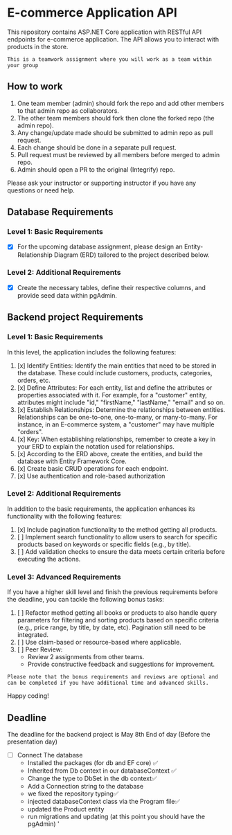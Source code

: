 # E-commerce Application API

This repository contains ASP.NET Core application with RESTful API endpoints for e-commerce application. The API allows you to interact with products in the store.

`This is a teamwork assignment where you will work as a team within your group`

## How to work

1. One team member (admin) should fork the repo and add other members to that admin repo as collaborators.
2. The other team members should fork then clone the forked repo (the admin repo).
3. Any change/update made should be submitted to admin repo as pull request.
4. Each change should be done in a separate pull request.
5. Pull request must be reviewed by all members before merged to admin repo.
6. Admin should open a PR to the original (Integrify) repo.

Please ask your instructor or supporting instructor if you have any questions or need help.

## Database Requirements

### Level 1: Basic Requirements

* [x] For the upcoming database assignment, please design an Entity-Relationship Diagram (ERD) tailored to the project described below.

### Level 2: Additional Requirements

* [x] Create the necessary tables, define their respective columns, and provide seed data within pgAdmin.

## Backend project Requirements

### Level 1: Basic Requirements

In this level, the application includes the following features:

1. [x] Identify Entities: Identify the main entities that need to be stored in the database. These could include customers, products, categories, orders, etc.
2. [x] Define Attributes: For each entity, list and define the attributes or properties associated with it. For example, for a "customer" entity, attributes might include "id," "firstName," "lastName," "email" and so on.
3. [x] Establish Relationships: Determine the relationships between entities. Relationships can be one-to-one, one-to-many, or many-to-many. For instance, in an E-commerce system, a "customer" may have multiple "orders".
4. [x] Key: When establishing relationships, remember to create a key in your ERD to explain the notation used for relationships.
5. [x] According to the ERD above, create the entities, and build the database with Entity Framework Core.
6. [x] Create basic CRUD operations for each endpoint.
7. [x] Use authentication and role-based authorization

### Level 2: Additional Requirements

In addition to the basic requirements, the application enhances its functionality with the following features:

1. [x] Include pagination functionality to the method getting all products.
2. [ ] Implement search functionality to allow users to search for specific products based on keywords or specific fields (e.g., by title).
3. [ ] Add validation checks to ensure the data meets certain criteria before executing the actions.

### Level 3: Advanced Requirements

If you have a higher skill level and finish the previous requirements before the deadline, you can tackle the following bonus tasks:

1. [ ] Refactor method getting all books or products to also handle query parameters for filtering and sorting products based on specific criteria (e.g., price range, by title, by date, etc). Pagination still need to be integrated.
2. [ ] Use claim-based or resource-based where applicable.
3. [ ] Peer Review:
   - Review 2 assignments from other teams.
   - Provide constructive feedback and suggestions for improvement.

`Please note that the bonus requirements and reviews are optional and can be completed if you have additional time and advanced skills.`

Happy coding!

## Deadline

The deadline for the backend project is May 8th End of day (Before the presentation day)

- [ ]  Connect The database
    - Installed the packages (for db and EF core) ✅
    - Inherited from Db context in our databaseContext ✅
    - Change the type to DbSet in the db context✅
    - Add a Connection string to the database
    - we fixed the repository typing✅
    - injected databaseContext class via the Program file✅
    - updated the Product entity
    - run migrations and updating (at this point you should have the pgAdmin)
'
